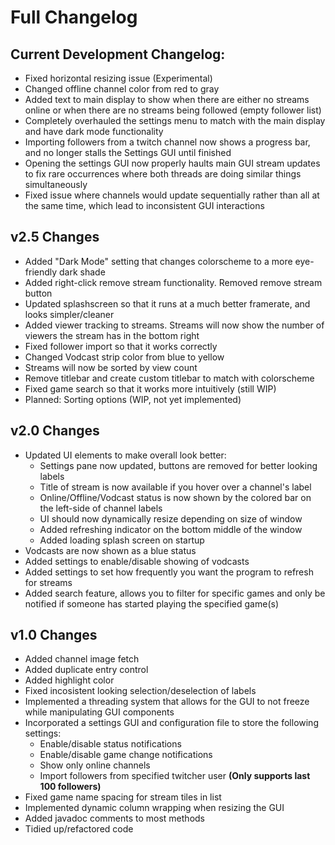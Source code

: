 # Full Changelog
## Current Development Changelog:
- Fixed horizontal resizing issue (Experimental)
- Changed offline channel color from red to gray
- Added text to main display to show when there are either no streams online or when there are no streams being followed (empty follower list)
- Completely overhauled the settings menu to match with the main display and have dark mode functionality
- Importing followers from a twitch channel now shows a progress bar, and no longer stalls the Settings GUI until finished
- Opening the settings GUI now properly haults main GUI stream updates to fix rare occurrences where both threads are doing similar things simultaneously     
- Fixed issue where channels would update sequentially rather than all at the same time, which lead to inconsistent GUI interactions

## v2.5 Changes
- Added "Dark Mode" setting that changes colorscheme to a more eye-friendly dark shade
- Added right-click remove stream functionality. Removed remove stream button
- Updated splashscreen so that it runs at a much better framerate, and looks simpler/cleaner
- Added viewer tracking to streams. Streams will now show the number of viewers the stream has in the bottom right
- Fixed follower import so that it works correctly
- Changed Vodcast strip color from blue to yellow
- Streams will now be sorted by view count
- Remove titlebar and create custom titlebar to match with colorscheme
- Fixed game search so that it works more intuitively (still WIP)
- Planned: Sorting options (WIP, not yet implemented)

## v2.0 Changes
- Updated UI elements to make overall look better:
	- Settings pane now updated, buttons are removed for better looking labels
	- Title of stream is now available if you hover over a channel's label
	- Online/Offline/Vodcast status is now shown by the colored bar on the left-side of channel labels
	- UI should now dynamically resize depending on size of window
	- Added refreshing indicator on the bottom middle of the window
	- Added loading splash screen on startup
- Vodcasts are now shown as a blue status
- Added settings to enable/disable showing of vodcasts
- Added settings to set how frequently you want the program to refresh for streams
- Added search feature, allows you to filter for specific games and only be notified if someone has started playing the specified game(s)

## v1.0 Changes

- Added channel image fetch
- Added duplicate entry control
- Added highlight color
- Fixed incosistent looking selection/deselection of labels
- Implemented a threading system that allows for the GUI to not freeze while manipulating GUI components
- Incorporated a settings GUI and configuration file to store the following settings:
	- Enable/disable status notifications
	- Enable/disable game change notifications
	- Show only online channels
	- Import followers from specified twitcher user **(Only supports last 100 followers)**
- Fixed game name spacing for stream tiles in list
- Implemented dynamic column wrapping when resizing the GUI
- Added javadoc comments to most methods
- Tidied up/refactored code
